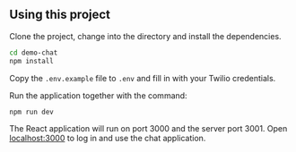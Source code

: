 ## Using this project

Clone the project, change into the directory and install the dependencies.

```bash
cd demo-chat
npm install
```

Copy the `.env.example` file to `.env` and fill in with your Twilio credentials.


Run the application together with the command:

```bash
npm run dev
```

The React application will run on port 3000 and the server port 3001. Open [localhost:3000](http://localhost:3000) to log in and use the chat application.